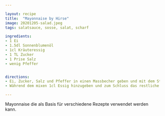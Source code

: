 ```yaml
---

layout: recipe
title:  "Mayonnaise by Hirse"
image: 20201205-salad.jpeg
tags: salatsauce, sosse, salat, scharf

ingredients:
- 1 Ei
- 1.5dl Sonnenblumenöl
- 1cl Kräuteressig
- 1 TL Zucker
- 1 Prise Salz
- wenig Pfeffer


directions:
- Ei, Zucker, Salz und Pfeffer in einen Massbecher geben und mit dem Stabmixer vermischen. Nun langsam 2/3 des Öl hinzugiessen und mixen bis es eine feste Masse bildet. 
- Während dem mixen 1cl Essig hinzugeben und zum Schluss das restliche Öl. Fertig ist die Mayonnaise, welche nun als Basis für die Salatsauce verwendet werden kann.

---
```


Mayonnaise die als Basis für verschiedene Rezepte verwendet werden kann.

